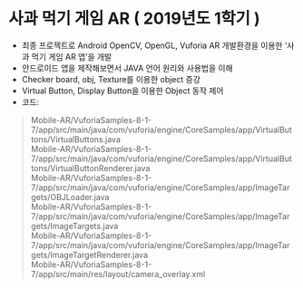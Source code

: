 # 사과 먹기 게임 AR  ( 2019년도 1학기 )  

*  최종 프로젝트로 Android OpenCV, OpenGL, Vuforia AR 개발환경을 이용한 ‘사과 먹기 게임 AR 앱’을 개발  
*  안드로이드 앱을 제작해보면서 JAVA 언어 원리와 사용법을 이해  
*  Checker board, obj, Texture를 이용한 object 증강
*  Virtual Button, Display Button을 이용한 Object 동작 제어  
* 코드:
> Mobile-AR/VuforiaSamples-8-1-7/app/src/main/java/com/vuforia/engine/CoreSamples/app/VirtualButtons/VirtualButtons.java  
> Mobile-AR/VuforiaSamples-8-1-7/app/src/main/java/com/vuforia/engine/CoreSamples/app/VirtualButtons/VirtualButtonRenderer.java  
> Mobile-AR/VuforiaSamples-8-1-7/app/src/main/java/com/vuforia/engine/CoreSamples/app/ImageTargets/OBJLoader.java  
> Mobile-AR/VuforiaSamples-8-1-7/app/src/main/java/com/vuforia/engine/CoreSamples/app/ImageTargets/ImageTargets.java  
> Mobile-AR/VuforiaSamples-8-1-7/app/src/main/java/com/vuforia/engine/CoreSamples/app/ImageTargets/ImageTargetRenderer.java  
> Mobile-AR/VuforiaSamples-8-1-7/app/src/main/res/layout/camera_overlay.xml  

